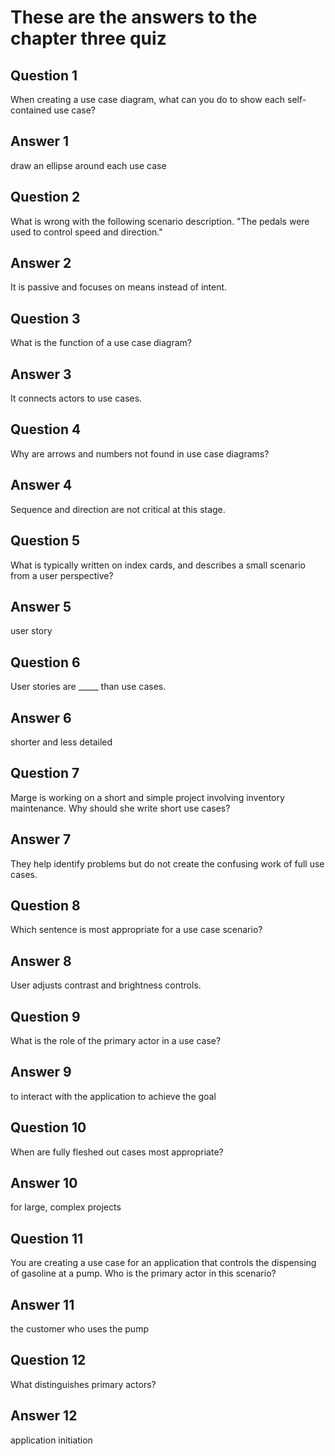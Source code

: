# These are the answers to the chapter three quiz

## Question 1
When creating a use case diagram, what can you do to show each self-contained use case?

## Answer 1
draw an ellipse around each use case


## Question 2
What is wrong with the following scenario description. "The pedals were used to control speed and direction."

## Answer 2
It is passive and focuses on means instead of intent.

## Question 3
What is the function of a use case diagram?

## Answer 3
It connects actors to use cases.


## Question 4
Why are arrows and numbers not found in use case diagrams?

## Answer 4
Sequence and direction are not critical at this stage.

## Question 5
What is typically written on index cards, and describes a small scenario from a user perspective?

## Answer 5
user story


## Question 6
User stories are _____ than use cases.

## Answer 6
shorter and less detailed

## Question 7
Marge is working on a short and simple project involving inventory maintenance. Why should she write short use cases?

## Answer 7
They help identify problems but do not create the confusing work of full use cases.

## Question 8
Which sentence is most appropriate for a use case scenario?

## Answer 8
User adjusts contrast and brightness controls.

## Question 9
What is the role of the primary actor in a use case?

## Answer 9
to interact with the application to achieve the goal

## Question 10
When are fully fleshed out cases most appropriate?

## Answer 10
for large, complex projects

## Question 11
You are creating a use case for an application that controls the dispensing of gasoline at a pump. Who is the primary actor in this scenario?

## Answer 11
the customer who uses the pump


## Question 12
What distinguishes primary actors?

## Answer 12
application initiation